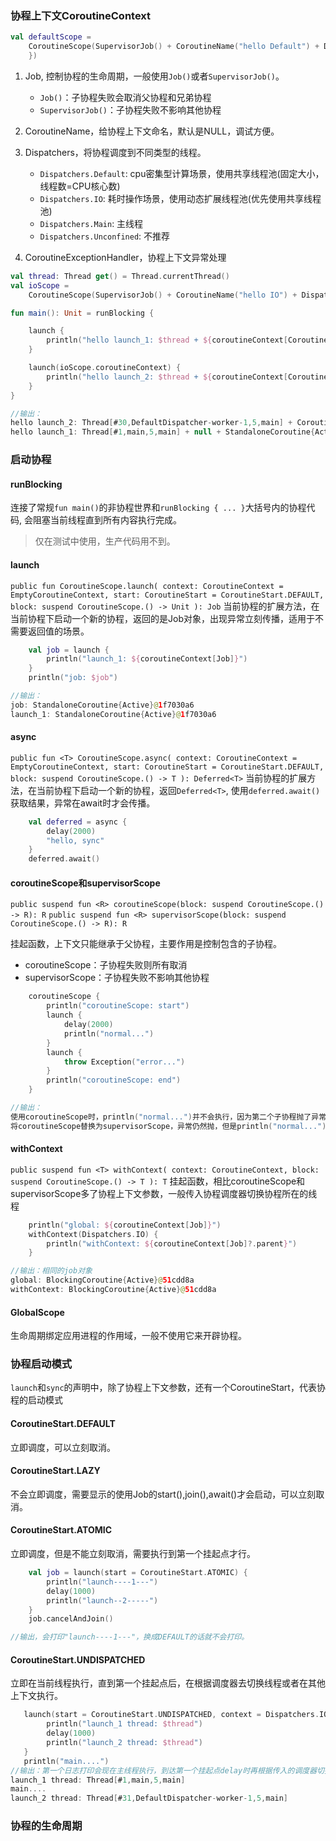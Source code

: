 ### 协程上下文CoroutineContext

```kotlin
val defaultScope =
    CoroutineScope(SupervisorJob() + CoroutineName("hello Default") + Dispatchers.Default + CoroutineExceptionHandler { context, e ->
    })
```

1. Job, 控制协程的生命周期，一般使用`Job()`或者`SupervisorJob()`。
   - `Job()`：子协程失败会取消父协程和兄弟协程
   - `SupervisorJob()`：子协程失败不影响其他协程

2. CoroutineName，给协程上下文命名，默认是NULL，调试方便。

3. Dispatchers，将协程调度到不同类型的线程。
   - `Dispatchers.Default`: cpu密集型计算场景，使用共享线程池(固定大小，线程数=CPU核心数)
   - `Dispatchers.IO`: 耗时操作场景，使用动态扩展线程池(优先使用共享线程池)
   - `Dispatchers.Main`: 主线程
   - `Dispatchers.Unconfined`: 不推荐

4. CoroutineExceptionHandler，协程上下文异常处理

```Kotlin
val thread: Thread get() = Thread.currentThread()
val ioScope =
    CoroutineScope(SupervisorJob() + CoroutineName("hello IO") + Dispatchers.IO)

fun main(): Unit = runBlocking {

    launch {
        println("hello launch_1: $thread + ${coroutineContext[CoroutineName]} + ${coroutineContext[Job]}")
    }

    launch(ioScope.coroutineContext) {
        println("hello launch_2: $thread + ${coroutineContext[CoroutineName]} + ${coroutineContext[Job]}")
    }
}

//输出：
hello launch_2: Thread[#30,DefaultDispatcher-worker-1,5,main] + CoroutineName(hello IO) + StandaloneCoroutine{Active}@4e9f373
hello launch_1: Thread[#1,main,5,main] + null + StandaloneCoroutine{Active}@305fd85d
```

### 启动协程

#### runBlocking

连接了常规`fun main()`的非协程世界和`runBlocking { ... }`大括号内的协程代码, 会阻塞当前线程直到所有内容执行完成。
> 仅在测试中使用，生产代码用不到。

#### launch

`public fun CoroutineScope.launch(
    context: CoroutineContext = EmptyCoroutineContext,
    start: CoroutineStart = CoroutineStart.DEFAULT,
    block: suspend CoroutineScope.() -> Unit
): Job`
当前协程的扩展方法，在当前协程下启动一个新的协程，返回的是Job对象，出现异常立刻传播，适用于不需要返回值的场景。

```kotlin
    val job = launch {
        println("launch_1: ${coroutineContext[Job]}")
    }
    println("job: $job")

//输出：
job: StandaloneCoroutine{Active}@1f7030a6
launch_1: StandaloneCoroutine{Active}@1f7030a6
```

#### async

`public fun <T> CoroutineScope.async(
    context: CoroutineContext = EmptyCoroutineContext,
    start: CoroutineStart = CoroutineStart.DEFAULT,
    block: suspend CoroutineScope.() -> T
): Deferred<T>`
当前协程的扩展方法，在当前协程下启动一个新的协程，返回`Deferred<T>`, 使用`deferred.await()`获取结果，异常在await时才会传播。

```kotlin
    val deferred = async {
        delay(2000)
        "hello, sync"
    }
    deferred.await()
```

#### coroutineScope和supervisorScope
`public suspend fun <R> coroutineScope(block: suspend CoroutineScope.() -> R): R`
`public suspend fun <R> supervisorScope(block: suspend CoroutineScope.() -> R): R`

挂起函数，上下文只能继承于父协程，主要作用是控制包含的子协程。
- coroutineScope：子协程失败则所有取消
- supervisorScope：子协程失败不影响其他协程

```kotlin
    coroutineScope {
        println("coroutineScope: start")
        launch {
            delay(2000)
            println("normal...")
        }
        launch {
            throw Exception("error...")
        }
        println("coroutineScope: end")
    }

//输出：
使用coroutineScope时，println("normal...")并不会执行，因为第二个子协程抛了异常。
将coroutineScope替换为supervisorScope，异常仍然抛，但是println("normal...")仍然会执行。
```

#### withContext

`public suspend fun <T> withContext(
    context: CoroutineContext,
    block: suspend CoroutineScope.() -> T
): T`
挂起函数，相比coroutineScope和supervisorScope多了协程上下文参数，一般传入协程调度器切换协程所在的线程

```kotlin
    println("global: ${coroutineContext[Job]}")
    withContext(Dispatchers.IO) {
        println("withContext: ${coroutineContext[Job]?.parent}")
    }

//输出：相同的job对象
global: BlockingCoroutine{Active}@51cdd8a
withContext: BlockingCoroutine{Active}@51cdd8a
```

#### GlobalScope

生命周期绑定应用进程的作用域，一般不使用它来开辟协程。


### 协程启动模式

`launch`和`sync`的声明中，除了协程上下文参数，还有一个CoroutineStart，代表协程的启动模式

#### CoroutineStart.DEFAULT

立即调度，可以立刻取消。

#### CoroutineStart.LAZY

不会立即调度，需要显示的使用Job的start(),join(),await()才会启动，可以立刻取消。

#### CoroutineStart.ATOMIC

立即调度，但是不能立刻取消，需要执行到第一个挂起点才行。

```kotlin
    val job = launch(start = CoroutineStart.ATOMIC) {
        println("launch----1---")
        delay(1000)
        println("launch--2-----")
    }
    job.cancelAndJoin()

//输出，会打印"launch----1---"，换成DEFAULT的话就不会打印。
```

#### CoroutineStart.UNDISPATCHED

立即在当前线程执行，直到第一个挂起点后，在根据调度器去切换线程或者在其他上下文执行。

```kotlin
   launch(start = CoroutineStart.UNDISPATCHED, context = Dispatchers.IO) {
        println("launch_1 thread: $thread")
        delay(1000)
        println("launch_2 thread: $thread")
   }
   println("main....")
//输出：第一个日志打印会现在主线程执行，到达第一个挂起点delay时再根据传入的调度器切换到线程池。
launch_1 thread: Thread[#1,main,5,main]
main....
launch_2 thread: Thread[#31,DefaultDispatcher-worker-1,5,main]
```

### 协程的生命周期































